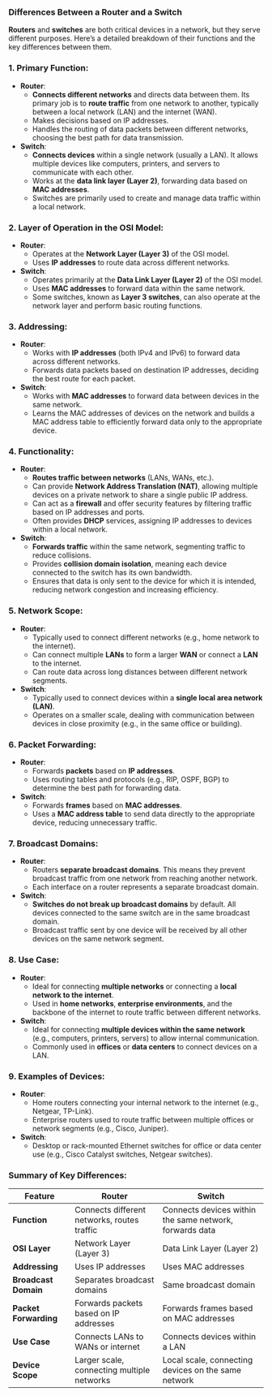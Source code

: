 ### Differences Between a Router and a Switch

**Routers** and **switches** are both critical devices in a network, but they serve different purposes. Here’s a detailed breakdown of their functions and the key differences between them.

### 1. **Primary Function**:
   - **Router**:
     - **Connects different networks** and directs data between them. Its primary job is to **route traffic** from one network to another, typically between a local network (LAN) and the internet (WAN).
     - Makes decisions based on IP addresses.
     - Handles the routing of data packets between different networks, choosing the best path for data transmission.
   - **Switch**:
     - **Connects devices** within a single network (usually a LAN). It allows multiple devices like computers, printers, and servers to communicate with each other.
     - Works at the **data link layer (Layer 2)**, forwarding data based on **MAC addresses**.
     - Switches are primarily used to create and manage data traffic within a local network.

### 2. **Layer of Operation in the OSI Model**:
   - **Router**:
     - Operates at the **Network Layer (Layer 3)** of the OSI model.
     - Uses **IP addresses** to route data across different networks.
   - **Switch**:
     - Operates primarily at the **Data Link Layer (Layer 2)** of the OSI model.
     - Uses **MAC addresses** to forward data within the same network.
     - Some switches, known as **Layer 3 switches**, can also operate at the network layer and perform basic routing functions.

### 3. **Addressing**:
   - **Router**:
     - Works with **IP addresses** (both IPv4 and IPv6) to forward data across different networks.
     - Forwards data packets based on destination IP addresses, deciding the best route for each packet.
   - **Switch**:
     - Works with **MAC addresses** to forward data between devices in the same network.
     - Learns the MAC addresses of devices on the network and builds a MAC address table to efficiently forward data only to the appropriate device.

### 4. **Functionality**:
   - **Router**:
     - **Routes traffic between networks** (LANs, WANs, etc.).
     - Can provide **Network Address Translation (NAT)**, allowing multiple devices on a private network to share a single public IP address.
     - Can act as a **firewall** and offer security features by filtering traffic based on IP addresses and ports.
     - Often provides **DHCP** services, assigning IP addresses to devices within a local network.
   - **Switch**:
     - **Forwards traffic** within the same network, segmenting traffic to reduce collisions.
     - Provides **collision domain isolation**, meaning each device connected to the switch has its own bandwidth.
     - Ensures that data is only sent to the device for which it is intended, reducing network congestion and increasing efficiency.

### 5. **Network Scope**:
   - **Router**:
     - Typically used to connect different networks (e.g., home network to the internet).
     - Can connect multiple **LANs** to form a larger **WAN** or connect a **LAN** to the internet.
     - Can route data across long distances between different network segments.
   - **Switch**:
     - Typically used to connect devices within a **single local area network (LAN)**.
     - Operates on a smaller scale, dealing with communication between devices in close proximity (e.g., in the same office or building).

### 6. **Packet Forwarding**:
   - **Router**:
     - Forwards **packets** based on **IP addresses**.
     - Uses routing tables and protocols (e.g., RIP, OSPF, BGP) to determine the best path for forwarding data.
   - **Switch**:
     - Forwards **frames** based on **MAC addresses**.
     - Uses a **MAC address table** to send data directly to the appropriate device, reducing unnecessary traffic.

### 7. **Broadcast Domains**:
   - **Router**:
     - Routers **separate broadcast domains**. This means they prevent broadcast traffic from one network from reaching another network.
     - Each interface on a router represents a separate broadcast domain.
   - **Switch**:
     - **Switches do not break up broadcast domains** by default. All devices connected to the same switch are in the same broadcast domain.
     - Broadcast traffic sent by one device will be received by all other devices on the same network segment.

### 8. **Use Case**:
   - **Router**:
     - Ideal for connecting **multiple networks** or connecting a **local network to the internet**.
     - Used in **home networks**, **enterprise environments**, and the backbone of the internet to route traffic between different networks.
   - **Switch**:
     - Ideal for connecting **multiple devices within the same network** (e.g., computers, printers, servers) to allow internal communication.
     - Commonly used in **offices** or **data centers** to connect devices on a LAN.

### 9. **Examples of Devices**:
   - **Router**:
     - Home routers connecting your internal network to the internet (e.g., Netgear, TP-Link).
     - Enterprise routers used to route traffic between multiple offices or network segments (e.g., Cisco, Juniper).
   - **Switch**:
     - Desktop or rack-mounted Ethernet switches for office or data center use (e.g., Cisco Catalyst switches, Netgear switches).

### Summary of Key Differences:

| Feature                      | Router                                          | Switch                                        |
|------------------------------|-------------------------------------------------|----------------------------------------------|
| **Function**                  | Connects different networks, routes traffic     | Connects devices within the same network, forwards data |
| **OSI Layer**                 | Network Layer (Layer 3)                         | Data Link Layer (Layer 2)                    |
| **Addressing**                | Uses IP addresses                              | Uses MAC addresses                          |
| **Broadcast Domain**          | Separates broadcast domains                    | Same broadcast domain                       |
| **Packet Forwarding**         | Forwards packets based on IP addresses          | Forwards frames based on MAC addresses       |
| **Use Case**                  | Connects LANs to WANs or internet               | Connects devices within a LAN                |
| **Device Scope**              | Larger scale, connecting multiple networks      | Local scale, connecting devices on the same network |
